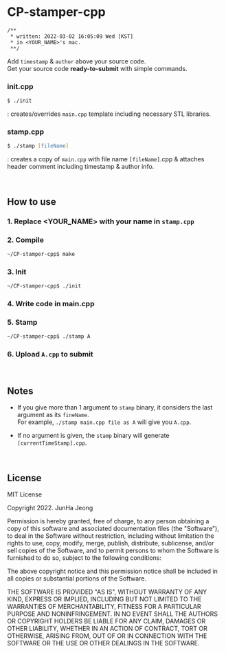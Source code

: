 # CP-stamper-cpp

```
/**
 * written: 2022-03-02 16:05:09 Wed [KST]
 * in <YOUR_NAME>'s mac.
 **/
```
Add `timestamp` & `author` above your source code.  
Get your source code **ready-to-submit** with simple commands.

### init.cpp
```zsh
$ ./init
```
: creates/overrides `main.cpp` template including necessary STL libraries.

### stamp.cpp
```zsh
$ ./stamp [fileName]
```
: creates a copy of `main.cpp` with file name `[fileName]`.cpp & attaches header comment including timestamp & author info.

<br/>

## How to use

### 1. Replace **<YOUR_NAME>** with your name in `stamp.cpp`

### 2. Compile
```zsh
~/CP-stamper-cpp$ make
```

### 3. Init
```zsh
~/CP-stamper-cpp$ ./init
```

### 4. Write code in main.cpp

### 5. Stamp
```zsh
~/CP-stamper-cpp$ ./stamp A
```

### 6. Upload `A.cpp` to submit

<br/>

## Notes

- If you give more than 1 argument to `stamp` binary, it considers the last argument as its `fineName`.  
For example, `./stamp main.cpp file as A` will give you `A.cpp`.

- If no argument is given, the `stamp` binary will generate `[currentTimeStamp].cpp`.

<br/>

## License

MIT License

Copyright 2022. JunHa Jeong

Permission is hereby granted, free of charge, to any person obtaining a copy
of this software and associated documentation files (the "Software"), to deal
in the Software without restriction, including without limitation the rights
to use, copy, modify, merge, publish, distribute, sublicense, and/or sell
copies of the Software, and to permit persons to whom the Software is
furnished to do so, subject to the following conditions:

The above copyright notice and this permission notice shall be included in all
copies or substantial portions of the Software.

THE SOFTWARE IS PROVIDED "AS IS", WITHOUT WARRANTY OF ANY KIND, EXPRESS OR
IMPLIED, INCLUDING BUT NOT LIMITED TO THE WARRANTIES OF MERCHANTABILITY,
FITNESS FOR A PARTICULAR PURPOSE AND NONINFRINGEMENT. IN NO EVENT SHALL THE
AUTHORS OR COPYRIGHT HOLDERS BE LIABLE FOR ANY CLAIM, DAMAGES OR OTHER
LIABILITY, WHETHER IN AN ACTION OF CONTRACT, TORT OR OTHERWISE, ARISING FROM,
OUT OF OR IN CONNECTION WITH THE SOFTWARE OR THE USE OR OTHER DEALINGS IN THE
SOFTWARE.
